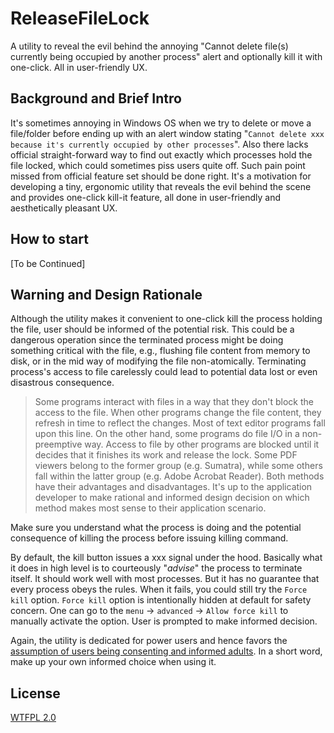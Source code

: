 # ReleaseFileLock

A utility to reveal the evil behind the annoying "Cannot delete file(s) currently being occupied by another process" alert and optionally kill it with one-click. All in user-friendly UX.

## Background and Brief Intro

It's sometimes annoying in Windows OS when we try to delete or move a file/folder before ending up with an alert window stating "`Cannot delete xxx because it's currently occupied by other processes`". Also there lacks official straight-forward way to find out exactly which processes hold the file locked, which could sometimes piss users quite off. Such pain point missed from official feature set should be done right. It's a motivation for developing a tiny, ergonomic utility that reveals the evil behind the scene and provides one-click kill-it feature, all done in user-friendly and aesthetically pleasant UX.

## How to start

[To be Continued]

## Warning and Design Rationale

Although the utility makes it convenient to one-click kill the process holding the file, user should be informed of the potential risk. This could be a dangerous operation since the terminated process might be doing something critical with the file, e.g., flushing file content from memory to disk, or in the mid way of modifying the file non-atomically. Terminating process's access to file carelessly could lead to potential data lost or even disastrous consequence.

> Some programs interact with files in a way that they don't block the access to the file. When other programs change the file content, they refresh in time to reflect the changes. Most of text editor programs fall upon this line. On the other hand, some programs do file I/O in a non-preemptive way. Access to file by other programs are blocked until it decides that it finishes its work and release the lock. Some PDF viewers belong to the former group (e.g. Sumatra), while some others fall within the latter group (e.g. Adobe Acrobat Reader). Both methods have their advantages and disadvantages. It's up to the application developer to make rational and informed design decision on which method makes most sense to their application scenario.

Make sure you understand what the process is doing and the potential consequence of killing the process before issuing killing command.

By default, the kill button issues a xxx signal under the hood. Basically what it does in high level is to courteously "*advise*" the process to terminate itself. It should work well with most processes. But it has no guarantee that every process obeys the rules. When it fails, you could still try the `Force kill` option. `Force kill` option is intentionally hidden at default for safety concern. One can go to the `menu` -> `advanced` -> `Allow force kill` to manually activate the option. User is prompted to make informed decision.

Again, the utility is dedicated for power users and hence favors the [assumption of users being consenting and informed adults](https://mail.python.org/pipermail/tutor/2003-October/025932.html). In a short word, make up your own informed choice when using it.

## License

[WTFPL 2.0](./LICENSE)
